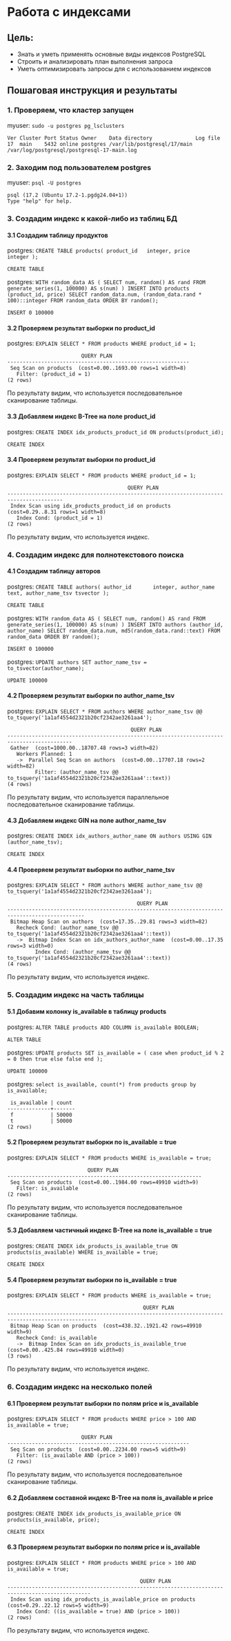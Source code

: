 # Работа с индексами

## Цель:

- Знать и уметь применять основные виды индексов PostgreSQL
- Строить и анализировать план выполнения запроса
- Уметь оптимизировать запросы для с использованием индексов

## Пошаговая инструкция и результаты

### 1. Проверяем, что кластер запущен

myuser: `sudo -u postgres pg_lsclusters`
```
Ver Cluster Port Status Owner    Data directory              Log file
17  main    5432 online postgres /var/lib/postgresql/17/main /var/log/postgresql/postgresql-17-main.log
```

### 2. Заходим под пользователем postgres

myuser: `psql -U postgres`
```
psql (17.2 (Ubuntu 17.2-1.pgdg24.04+1))
Type "help" for help.
```

### 3. Создадим индекс к какой-либо из таблиц БД

#### 3.1 Создадим таблицу продуктов

postgres: `CREATE TABLE products(
product_id   integer,
price        integer
);`
```
CREATE TABLE
```

postgres: `WITH random_data AS (
    SELECT
    num,
    random() AS rand
    FROM generate_series(1, 100000) AS s(num)
)
INSERT INTO products
    (product_id, price)
SELECT
    random_data.num,
    (random_data.rand * 100)::integer
    FROM random_data
    ORDER BY random();`
```
INSERT 0 100000
```

#### 3.2 Проверяем результат выборки по product_id

postgres: `EXPLAIN
SELECT * FROM products
WHERE product_id = 1;`
```
                        QUERY PLAN
-----------------------------------------------------------
 Seq Scan on products  (cost=0.00..1693.00 rows=1 width=8)
   Filter: (product_id = 1)
(2 rows)
```

По результату видим, что используется последовательное сканирование таблицы.

#### 3.3 Добавляем индекс B-Tree на поле product_id

postgres: `CREATE INDEX
idx_products_product_id
ON products(product_id);`
```
CREATE INDEX
```

#### 3.4 Проверяем результат выборки по product_id

postgres: `EXPLAIN
SELECT * FROM products
WHERE product_id = 1;`
```
                                       QUERY PLAN
----------------------------------------------------------------------------------------
 Index Scan using idx_products_product_id on products  (cost=0.29..8.31 rows=1 width=8)
   Index Cond: (product_id = 1)
(2 rows)
```

По результату видим, что используется индекс.

### 4. Создадим индекс для полнотекстового поиска

#### 4.1 Создадим таблицу авторов

postgres: `CREATE TABLE authors(
author_id       integer,
author_name     text,
author_name_tsv tsvector
);`
```
CREATE TABLE
```

postgres: `WITH random_data AS (
    SELECT
    num,
    random() AS rand
    FROM generate_series(1, 100000) AS s(num)
)
INSERT INTO authors
    (author_id, author_name)
SELECT
    random_data.num,
    md5(random_data.rand::text)
    FROM random_data
    ORDER BY random();`
```
INSERT 0 100000
```

postgres: `UPDATE authors SET author_name_tsv = to_tsvector(author_name);`
```
UPDATE 100000
```

#### 4.2 Проверяем результат выборки по author_name_tsv

postgres: `EXPLAIN
SELECT * FROM authors
WHERE author_name_tsv @@ to_tsquery('1a1af4554d2321b20cf2342ae3261aa4');`
```
                                        QUERY PLAN
-------------------------------------------------------------------------------------------
 Gather  (cost=1000.00..18707.48 rows=3 width=82)
   Workers Planned: 1
   ->  Parallel Seq Scan on authors  (cost=0.00..17707.18 rows=2 width=82)
         Filter: (author_name_tsv @@ to_tsquery('1a1af4554d2321b20cf2342ae3261aa4'::text))
(4 rows)
```

По результату видим, что используется параллельное последовательное сканирование таблицы.

#### 4.3 Добавляем индекс GIN на поле author_name_tsv

postgres: `CREATE INDEX
idx_authors_author_name
ON authors
USING GIN (author_name_tsv);`
```
CREATE INDEX
```

#### 4.4 Проверяем результат выборки по author_name_tsv

postgres: `EXPLAIN
SELECT * FROM authors
WHERE author_name_tsv @@ to_tsquery('1a1af4554d2321b20cf2342ae3261aa4');`
```
                                          QUERY PLAN
-----------------------------------------------------------------------------------------------
 Bitmap Heap Scan on authors  (cost=17.35..29.81 rows=3 width=82)
   Recheck Cond: (author_name_tsv @@ to_tsquery('1a1af4554d2321b20cf2342ae3261aa4'::text))
   ->  Bitmap Index Scan on idx_authors_author_name  (cost=0.00..17.35 rows=3 width=0)
         Index Cond: (author_name_tsv @@ to_tsquery('1a1af4554d2321b20cf2342ae3261aa4'::text))
(4 rows)
```

По результату видим, что используется индекс.

### 5. Создадим индекс на часть таблицы

#### 5.1 Добавим колонку is_available в таблицу products

postgres: `ALTER TABLE products ADD COLUMN is_available BOOLEAN;`
```
ALTER TABLE
```

postgres: `UPDATE products SET is_available = (
case when product_id % 2 = 0 then true else false end
);`
```
UPDATE 100000
```

postgres: `select is_available, count(*) from products group by is_available;`
```
 is_available | count
--------------+-------
 f            | 50000
 t            | 50000
(2 rows)
```

#### 5.2 Проверяем результат выборки по is_available = true

postgres: `EXPLAIN
SELECT * FROM products
WHERE is_available = true;`
```
                          QUERY PLAN
---------------------------------------------------------------
 Seq Scan on products  (cost=0.00..1984.00 rows=49910 width=9)
   Filter: is_available
(2 rows)
```

По результату видим, что используется последовательное сканирование таблицы.

#### 5.3 Добавляем частичный индекс B-Tree на поле is_available = true

postgres: `CREATE INDEX
idx_products_is_available_true
ON products(is_available)
WHERE is_available = true;`
```
CREATE INDEX
```

#### 5.4 Проверяем результат выборки по is_available = true

postgres: `EXPLAIN
SELECT * FROM products
WHERE is_available = true;`
```
                                            QUERY PLAN
---------------------------------------------------------------------------------------------------
 Bitmap Heap Scan on products  (cost=438.32..1921.42 rows=49910 width=9)
   Recheck Cond: is_available
   ->  Bitmap Index Scan on idx_products_is_available_true  (cost=0.00..425.84 rows=49910 width=0)
(3 rows)
```

По результату видим, что используется индекс.

### 6. Создадим индекс на несколько полей

#### 6.1 Проверяем результат выборки по полям price и is_available

postgres: `EXPLAIN
SELECT * FROM products
WHERE price > 100 AND is_available = true;`
```
                        QUERY PLAN
-----------------------------------------------------------
 Seq Scan on products  (cost=0.00..2234.00 rows=5 width=9)
   Filter: (is_available AND (price > 100))
(2 rows)
```

По результату видим, что используется последовательное сканирование таблицы.

#### 6.2 Добавляем составной индекс B-Tree на поля is_available и price

postgres: `CREATE INDEX
idx_products_is_available_price
ON products(is_available, price);`
```
CREATE INDEX
```

#### 6.3 Проверяем результат  выборки по полям price и is_available

postgres: `EXPLAIN
SELECT * FROM products
WHERE price > 100 AND is_available = true;`
```
                                           QUERY PLAN
-------------------------------------------------------------------------------------------------
 Index Scan using idx_products_is_available_price on products  (cost=0.29..22.12 rows=5 width=9)
   Index Cond: ((is_available = true) AND (price > 100))
(2 rows)
```

По результату видим, что используется индекс.
